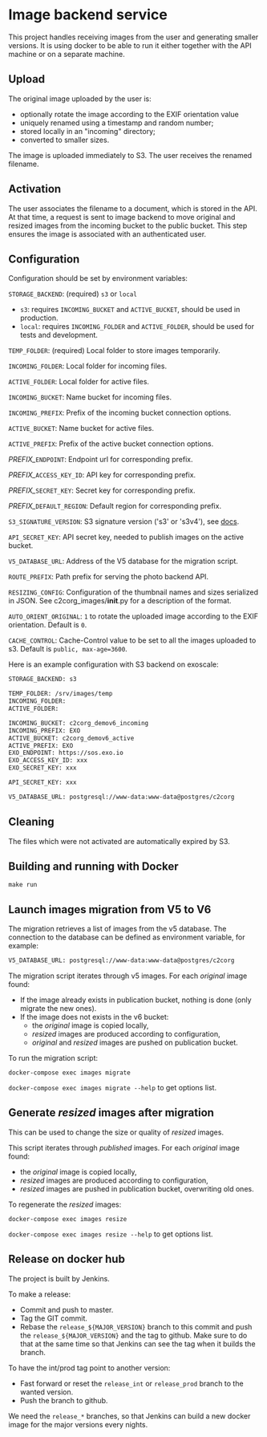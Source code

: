 # Image backend service

This project handles receiving images from the user and generating smaller
versions. It is using docker to be able to run it either together with the
API machine or on a separate machine.

## Upload

The original image uploaded by the user is:

- optionally rotate the image according to the EXIF orientation value
- uniquely renamed using a timestamp and random number;
- stored locally in an "incoming" directory;
- converted to smaller sizes.

The image is uploaded immediately to S3.
The user receives the renamed filename.

## Activation

The user associates the filename to a document, which is stored in the API.
At that time, a request is sent to image backend to move original and resized
images from the incoming bucket to the public bucket. This step ensures the
image is associated with an authenticated user.

## Configuration

Configuration should be set by environment variables:

``STORAGE_BACKEND``: (required) ``s3`` or ``local``

- ``s3``: requires ``INCOMING_BUCKET`` and ``ACTIVE_BUCKET``, should be used in
  production.
- ``local``: requires ``INCOMING_FOLDER`` and ``ACTIVE_FOLDER``, should be used
  for tests and development.

``TEMP_FOLDER``: (required) Local folder to store images temporarily.

``INCOMING_FOLDER``: Local folder for incoming files.

``ACTIVE_FOLDER``: Local folder for active files.

``INCOMING_BUCKET``: Name bucket for incoming files.

``INCOMING_PREFIX``: Prefix of the incoming bucket connection options.

``ACTIVE_BUCKET``: Name bucket for active files.

``ACTIVE_PREFIX``: Prefix of the active bucket connection options.

*PREFIX_*``ENDPOINT``: Endpoint url for corresponding prefix.

*PREFIX_*``ACCESS_KEY_ID``: API key for corresponding prefix.

*PREFIX_*``SECRET_KEY``: Secret key for corresponding prefix.

*PREFIX_*``DEFAULT_REGION``: Default region for corresponding prefix.

``S3_SIGNATURE_VERSION``: S3 signature version ('s3' or 's3v4'), see [docs](https://botocore.readthedocs.io/en/stable/reference/config.html#botocore.config.Config).

``API_SECRET_KEY``: API secret key, needed to publish images on the active
bucket.

``V5_DATABASE_URL``: Address of the V5 database for the migration script.

``ROUTE_PREFIX``: Path prefix for serving the photo backend API.

``RESIZING_CONFIG``: Configuration of the thumbnail names and sizes serialized in JSON. See c2corg\_images/__init__.py for a description of the format.

``AUTO_ORIENT_ORIGINAL``: `1` to rotate the uploaded image according to the EXIF orientation. Default is `0`.

``CACHE_CONTROL``: Cache-Control value to be set to all the images uploaded to s3. Default is `public, max-age=3600`.

Here is an example configuration with S3 backend on exoscale:

```bash
STORAGE_BACKEND: s3

TEMP_FOLDER: /srv/images/temp
INCOMING_FOLDER:
ACTIVE_FOLDER:

INCOMING_BUCKET: c2corg_demov6_incoming
INCOMING_PREFIX: EXO
ACTIVE_BUCKET: c2corg_demov6_active
ACTIVE_PREFIX: EXO
EXO_ENDPOINT: https://sos.exo.io
EXO_ACCESS_KEY_ID: xxx
EXO_SECRET_KEY: xxx

API_SECRET_KEY: xxx

V5_DATABASE_URL: postgresql://www-data:www-data@postgres/c2corg
```

## Cleaning

The files which were not activated are automatically expired by S3.

## Building and running with Docker

`make run`

## Launch images migration from V5 to V6

The migration retrieves a list of images from the v5 database. The connection
to the database can be defined as environment variable, for example:

```bash
V5_DATABASE_URL: postgresql://www-data:www-data@postgres/c2corg
```

The migration script iterates through v5 images. For each *original* image
found:

- If the image already exists in publication bucket, nothing is done (only
  migrate the new ones).
- If the image does not exists in the v6 bucket:
  - the *original* image is copied locally,
  - *resized* images are produced according to configuration,
  - *original* and *resized* images are pushed on publication bucket.

To run the migration script:

``docker-compose exec images migrate``

``docker-compose exec images migrate --help`` to get options list.

## Generate *resized* images after migration

This can be used to change the size or quality of *resized* images.

This script iterates through *published* images. For each *original* image
found:

- the *original* image is copied locally,
- *resized* images are produced according to configuration,
- *resized* images are pushed in publication bucket, overwriting old ones.

To regenerate the *resized* images:

``docker-compose exec images resize``

``docker-compose exec images resize --help`` to get options list.

## Release on docker hub

The project is built by Jenkins.

To make a release:

- Commit and push to master.
- Tag the GIT commit.
- Rebase the `release_${MAJOR_VERSION}` branch to this commit and push the `release_${MAJOR_VERSION}` and
  the tag to github. Make sure to do that at the same time so that Jenkins can see the tag when it builds
  the branch.

To have the int/prod tag point to another version:

- Fast forward or reset the `release_int` or `release_prod` branch to the wanted version.
- Push the branch to github.

We need the `release_*` branches, so that Jenkins can build a new docker image for the major
versions every nights.
